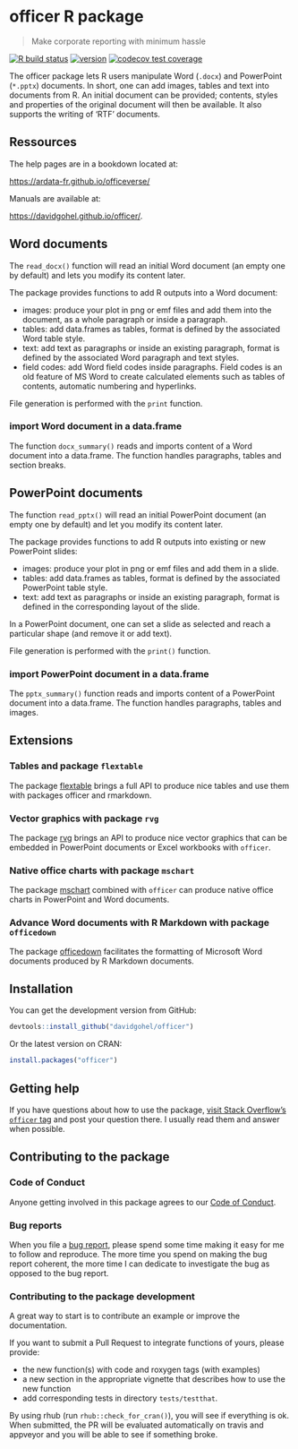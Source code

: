 officer R package
================

<!-- README.md is generated from README.Rmd. Please edit that file -->

> Make corporate reporting with minimum hassle

[![R build
status](https://github.com/davidgohel/officer/workflows/R-CMD-check/badge.svg)](https://github.com/davidgohel/officer/actions)
[![version](https://www.r-pkg.org/badges/version/officer)](https://CRAN.R-project.org/package=officer)
[![codecov test
coverage](https://codecov.io/gh/davidgohel/officer/branch/master/graph/badge.svg)](https://app.codecov.io/gh/davidgohel/officer)

The officer package lets R users manipulate Word (`.docx`) and
PowerPoint (`*.pptx`) documents. In short, one can add images, tables
and text into documents from R. An initial document can be provided;
contents, styles and properties of the original document will then be
available. It also supports the writing of ‘RTF’ documents.

## Ressources

The help pages are in a bookdown located at:

<https://ardata-fr.github.io/officeverse/>

Manuals are available at:

<https://davidgohel.github.io/officer/>.

## Word documents

The `read_docx()` function will read an initial Word document (an empty
one by default) and lets you modify its content later.

The package provides functions to add R outputs into a Word document:

- images: produce your plot in png or emf files and add them into the
  document, as a whole paragraph or inside a paragraph.
- tables: add data.frames as tables, format is defined by the associated
  Word table style.
- text: add text as paragraphs or inside an existing paragraph, format
  is defined by the associated Word paragraph and text styles.
- field codes: add Word field codes inside paragraphs. Field codes is an
  old feature of MS Word to create calculated elements such as tables of
  contents, automatic numbering and hyperlinks.

File generation is performed with the `print` function.

### import Word document in a data.frame

The function `docx_summary()` reads and imports content of a Word
document into a data.frame. The function handles paragraphs, tables and
section breaks.

## PowerPoint documents

The function `read_pptx()` will read an initial PowerPoint document (an
empty one by default) and let you modify its content later.

The package provides functions to add R outputs into existing or new
PowerPoint slides:

- images: produce your plot in png or emf files and add them in a slide.
- tables: add data.frames as tables, format is defined by the associated
  PowerPoint table style.
- text: add text as paragraphs or inside an existing paragraph, format
  is defined in the corresponding layout of the slide.

In a PowerPoint document, one can set a slide as selected and reach a
particular shape (and remove it or add text).

File generation is performed with the `print()` function.

### import PowerPoint document in a data.frame

The `pptx_summary()` function reads and imports content of a PowerPoint
document into a data.frame. The function handles paragraphs, tables and
images.

## Extensions

### Tables and package `flextable`

The package
[flextable](https://ardata-fr.github.io/flextable-book/index.html)
brings a full API to produce nice tables and use them with packages
officer and rmarkdown.

### Vector graphics with package `rvg`

The package [rvg](https://github.com/davidgohel/rvg) brings an API to
produce nice vector graphics that can be embedded in PowerPoint
documents or Excel workbooks with `officer`.

### Native office charts with package `mschart`

The package [mschart](https://github.com/ardata-fr/mschart) combined
with `officer` can produce native office charts in PowerPoint and Word
documents.

### Advance Word documents with R Markdown with package `officedown`

The package [officedown](https://ardata-fr.github.io/officeverse/)
facilitates the formatting of Microsoft Word documents produced by R
Markdown documents.

## Installation

You can get the development version from GitHub:

``` r
devtools::install_github("davidgohel/officer")
```

Or the latest version on CRAN:

``` r
install.packages("officer")
```

## Getting help

If you have questions about how to use the package, [visit Stack
Overflow’s `officer`
tag](https://stackoverflow.com/questions/tagged/officer) and post your
question there. I usually read them and answer when possible.

## Contributing to the package

### Code of Conduct

Anyone getting involved in this package agrees to our [Code of
Conduct](https://github.com/davidgohel/officer/blob/master/CONDUCT.md).

### Bug reports

When you file a [bug
report](https://github.com/davidgohel/officer/discussions/categories/q-a),
please spend some time making it easy for me to follow and reproduce.
The more time you spend on making the bug report coherent, the more time
I can dedicate to investigate the bug as opposed to the bug report.

### Contributing to the package development

A great way to start is to contribute an example or improve the
documentation.

If you want to submit a Pull Request to integrate functions of yours,
please provide:

- the new function(s) with code and roxygen tags (with examples)
- a new section in the appropriate vignette that describes how to use
  the new function
- add corresponding tests in directory `tests/testthat`.

By using rhub (run `rhub::check_for_cran()`), you will see if everything
is ok. When submitted, the PR will be evaluated automatically on travis
and appveyor and you will be able to see if something broke.
